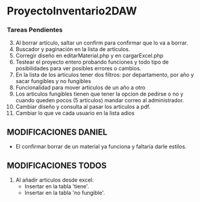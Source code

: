 ﻿# ProyectoInventario2DAW
 ### Tareas Pendientes

 3. Al borrar artículo, saltar un confirm para confirmar que lo va a borrar.
 4. Buscador y paginación en la lista de artículos.
 5. Corregir diseño en editarMaterial.php y en cargarExcel.php
 6. Testear el proyecto entero probando funciones y todo tipo de posibilidades para ver posibles errores o cambios.
 7. En la lista de los articulos tener dos filtros: por departamento, por año y sacar fungibles y no fungibles
 8. Funcionalidad para mover articulos de un año a otro
 9. Los articulos fungibles tienen que tener la opcion de pedirse o no y cuando queden pocos (5 articulos) mandar correo al administrador.
 10. Cambiar diseño y consulta al pasar los articulos a pdf.
 11. Cambiar lo que ve cada usuario en la lista
adios

## MODIFICACIONES DANIEL
* El confirmar borrar de un material ya funciona y faltaría darle estilos.


## MODIFICACIONES TODOS
 1. Al añadir articulos desde excel:
    - Insertar en la tabla 'tiene'.
    - Insertar en la tabla 'no fungible'.
